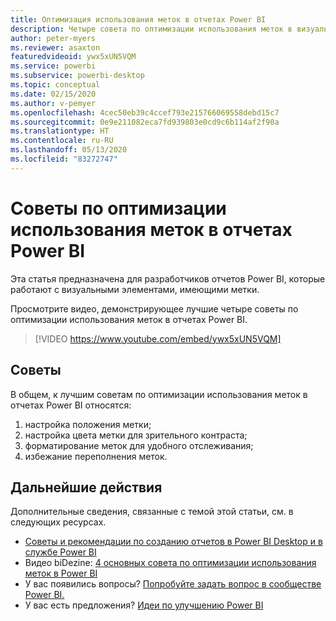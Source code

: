 ```yaml
---
title: Оптимизация использования меток в отчетах Power BI
description: Четыре совета по оптимизации использования меток в визуальных элементах отчетов Power BI в Power BI Desktop или службе Power BI.
author: peter-myers
ms.reviewer: asaxton
featuredvideoid: ywx5xUN5VQM
ms.service: powerbi
ms.subservice: powerbi-desktop
ms.topic: conceptual
ms.date: 02/15/2020
ms.author: v-pemyer
ms.openlocfilehash: 4cec50eb39c4ccef793e215766069558debd15c7
ms.sourcegitcommit: 0e9e211082eca7fd939803e0cd9c6b114af2f90a
ms.translationtype: HT
ms.contentlocale: ru-RU
ms.lasthandoff: 05/13/2020
ms.locfileid: "83272747"
---
```

# <a name="tips-to-optimize-the-use-of-labels-in-power-bi-reports"></a>Советы по оптимизации использования меток в отчетах Power BI

Эта статья предназначена для разработчиков отчетов Power BI, которые работают с визуальными элементами, имеющими метки.

Просмотрите видео, демонстрирующее лучшие четыре советы по оптимизации использования меток в отчетах Power BI.

> [!VIDEO https://www.youtube.com/embed/ywx5xUN5VQM]

## <a name="tips"></a>Советы

В общем, к лучшим советам по оптимизации использования меток в отчетах Power BI относятся:

1. настройка положения метки;
1. настройка цвета метки для зрительного контраста;
1. форматирование меток для удобного отслеживания;
1. избежание переполнения меток.

## <a name="next-steps"></a>Дальнейшие действия

Дополнительные сведения, связанные с темой этой статьи, см. в следующих ресурсах.

- [Советы и рекомендации по созданию отчетов в Power BI Desktop и в службе Power BI](../create-reports/desktop-tips-and-tricks-for-creating-reports.md)
- Видео biDezine: [4 основных совета по оптимизации использования меток в Power BI](https://www.youtube.com/watch?v=ywx5xUN5VQM)
- У вас появились вопросы? [Попробуйте задать вопрос в сообществе Power BI.](https://community.powerbi.com/)
- У вас есть предложения? [Идеи по улучшению Power BI](https://ideas.powerbi.com)

